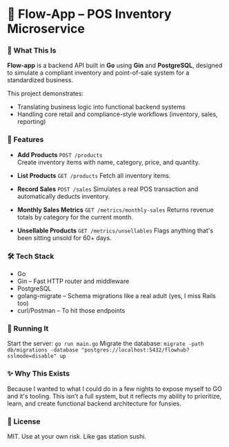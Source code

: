 # 🌿 Flow-App – POS Inventory Microservice

### 🚀 What This Is

**Flow-app** is a backend API built in **Go** using **Gin** and **PostgreSQL**, designed to simulate a compliant inventory and point-of-sale system for a standardized business.

This project demonstrates:

- Translating business logic into functional backend systems
- Handling core retail and compliance-style workflows (inventory, sales, reporting)


### 🌟 Features

- **Add Products** `POST /products`  
Create inventory items with name, category, price, and quantity.  

- **List Products** `GET /products`
Fetch all inventory items.

- **Record Sales** `POST /sales`
Simulates a real POS transaction and automatically deducts inventory.

- **Monthly Sales Metrics** `GET /metrics/monthly-sales`
Returns revenue totals by category for the current month.

- **Unsellable Products** `GET /metrics/unsellables`
Flags anything that's been sitting unsold for 60+ days.

### 🛠️ Tech Stack
- Go
- Gin – Fast HTTP router and middleware
- PostgreSQL
- golang-migrate – Schema migrations like a real adult (yes, I miss Rails too)
- curl/Postman – To hit those endpoints

### 🧪 Running It
Start the server: `go run main.go`
Migrate the database: `migrate -path db/migrations -database "postgres://localhost:5432/flowhub?sslmode=disable" up`

### ✨ Why This Exists
Because I wanted to what I could do in a few nights to expose myself to GO and it's tooling. This isn’t a full system, but it reflects my ability to prioritize, learn, and create functional backend architecture for funsies.

### 📜 License
MIT. Use at your own risk. Like gas station sushi.
